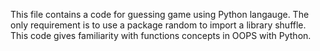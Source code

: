 This file contains a code for guessing game using Python langauge.
The only requirement is to use a package random to import a library shuffle.
This code gives familiarity with functions concepts in OOPS with Python.